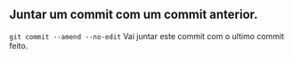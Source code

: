 ## Juntar um commit com um commit anterior.
`git commit --amend --no-edit`
Vai juntar este commit com o ultimo commit feito.